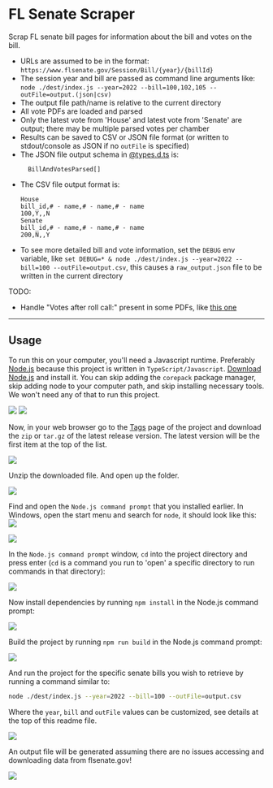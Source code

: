FL Senate Scraper
==============

Scrap FL senate bill pages for information about the bill and votes on the bill.
* URLs are assumed to be in the format: `https://www.flsenate.gov/Session/Bill/{year}/{billId}`
* The session year and bill are passed as command line arguments like: `node ./dest/index.js --year=2022 --bill=100,102,105 --outFile=output.(json|csv)`
* The output file path/name is relative to the current directory
* All vote PDFs are loaded and parsed
* Only the latest vote from 'House' and latest vote from 'Senate' are output; there may be multiple parsed votes per chamber
* Results can be saved to CSV or JSON file format (or written to stdout/console as JSON if no `outFile` is specified)
* The JSON file output schema in [@types.d.ts](src/%40types.d.ts) is:
  ```TS
    BillAndVotesParsed[]
  ```
* The CSV file output format is:
  ```CSV
  House
  bill_id,# - name,# - name,# - name
  100,Y,,N
  Senate
  bill_id,# - name,# - name,# - name
  200,N,,Y
  ```
* To see more detailed bill and vote information, set the `DEBUG` env variable, like `set DEBUG=* & node ./dest/index.js --year=2022 --bill=100 --outFile=output.csv`, this causes a `raw_output.json` file to be written in the current directory

TODO:
* Handle "Votes after roll call:" present in some PDFs, like [this one](https://www.flsenate.gov/Session/Bill/2022/434/Vote/SenateVote_s00434__018.PDF)

---
## Usage

To run this on your computer, you'll need a Javascript runtime. Preferably [Node.js](https://nodejs.org/) because this project is written in `TypeScript/Javascript`.
[Download Node.js](https://nodejs.org/en/download/) and install it. You can skip adding the `corepack` package manager, skip adding node to your computer path, and skip installing necessary tools. We won't need any of that to run this project.

![](doc/images/node-install-1.png)
![](doc/images/node-install-2.png)

Now, in your web browser go to the [Tags](https://github.com/TeamworkGuy2/fl-senate-scraper/tags) page of the project and download the `zip` or `tar.gz` of the latest release version. The latest version will be the first item at the top of the list.

![](doc/images/gh-tags.png)

Unzip the downloaded file. And open up the folder.

![](doc/images/unzipped-proj-folder.png)

Find and open the `Node.js command prompt` that you installed earlier. In Windows, open the start menu and search for `node`, it should look like this:
![](doc/images/windows-find-node-cmd-prompt.png)

![](doc/images/node-cmd-prompt.png)

In the `Node.js command prompt` window, `cd` into the project directory and press enter (`cd` is a command you run to 'open' a specific directory to run commands in that directory):

![](doc/images/navigate-node-cmd-prompt-to-proj-folder.png)

Now install dependencies by running `npm install` in the Node.js command prompt:

![](doc/images/npm-install-start.png)

Build the project by running `npm run build` in the Node.js command prompt:

![](doc/images/npm-install-and-build-success.png)

And run the project for the specific senate bills you wish to retrieve by running a command similar to:
```sh
node ./dest/index.js --year=2022 --bill=100 --outFile=output.csv
```

Where the `year`, `bill` and `outFile` values can be customized, see details at the top of this readme file.

![](doc/images/ran-successfully.png)

An output file will be generated assuming there are no issues accessing and downloading data from flsenate.gov!

![](doc/images/results-csv.png)